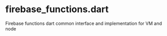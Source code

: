 # firebase_functions.dart

Firebase functions dart common interface and implementation for VM and node

